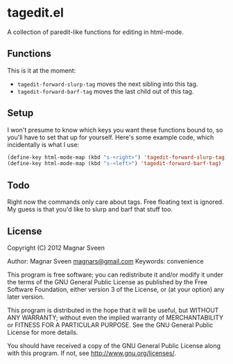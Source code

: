 # tagedit.el

A collection of paredit-like functions for editing in html-mode.

## Functions

This is it at the moment:

 - `tagedit-forward-slurp-tag` moves the next sibling into this tag.
 - `tagedit-forward-barf-tag` moves the last child out of this tag.

## Setup

I won't presume to know which keys you want these functions bound to,
so you'll have to set that up for yourself. Here's some example code,
which incidentally is what I use:

```cl
(define-key html-mode-map (kbd "s-<right>") 'tagedit-forward-slurp-tag)
(define-key html-mode-map (kbd "s-<left>") 'tagedit-forward-barf-tag)
```

## Todo

Right now the commands only care about tags. Free floating text is
ignored. My guess is that you'd like to slurp and barf that stuff too.

## License

Copyright (C) 2012 Magnar Sveen

Author: Magnar Sveen <magnars@gmail.com>
Keywords: convenience

This program is free software; you can redistribute it and/or modify
it under the terms of the GNU General Public License as published by
the Free Software Foundation, either version 3 of the License, or
(at your option) any later version.

This program is distributed in the hope that it will be useful,
but WITHOUT ANY WARRANTY; without even the implied warranty of
MERCHANTABILITY or FITNESS FOR A PARTICULAR PURPOSE.  See the
GNU General Public License for more details.

You should have received a copy of the GNU General Public License
along with this program.  If not, see <http://www.gnu.org/licenses/>.
